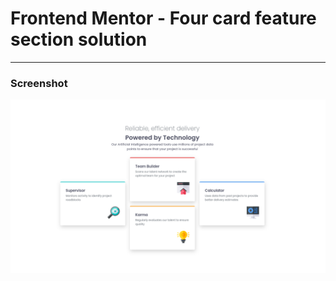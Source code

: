 # Frontend Mentor - Four card feature section solution

---

### Screenshot

![alt text](assets/images/preview.png)
